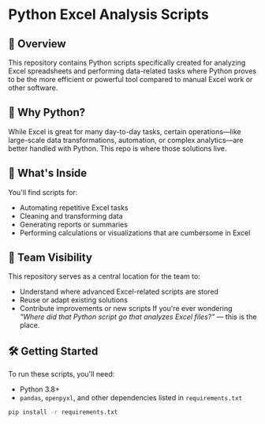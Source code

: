 
# Python Excel Analysis Scripts

## 📌 Overview

This repository contains Python scripts specifically created for analyzing Excel spreadsheets and performing data-related tasks where Python proves to be the more efficient or powerful tool compared to manual Excel work or other software.

## 🧠 Why Python?

While Excel is great for many day-to-day tasks, certain operations—like large-scale data transformations, automation, or complex analytics—are better handled with Python. This repo is where those solutions live.

## 📂 What's Inside

You'll find scripts for:
- Automating repetitive Excel tasks
- Cleaning and transforming data
- Generating reports or summaries
- Performing calculations or visualizations that are cumbersome in Excel

## 👥 Team Visibility

This repository serves as a central location for the team to:
- Understand where advanced Excel-related scripts are stored
- Reuse or adapt existing solutions
- Contribute improvements or new scripts
If you're ever wondering *"Where did that Python script go that analyzes Excel files?"* — this is the place.

## 🛠️ Getting Started

To run these scripts, you'll need:
- Python 3.8+
- `pandas`, `openpyxl`, and other dependencies listed in `requirements.txt`

```bash
pip install -r requirements.txt
